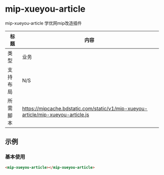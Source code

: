 # mip-xueyou-article

mip-xueyou-article 学优网mip改造插件

标题|内容
----|----
类型|业务
支持布局|N/S
所需脚本|https://mipcache.bdstatic.com/static/v1/mip-xueyou-article/mip-xueyou-article.js

## 示例

### 基本使用
```html
<mip-xueyou-article></mip-xueyou-article>
```
